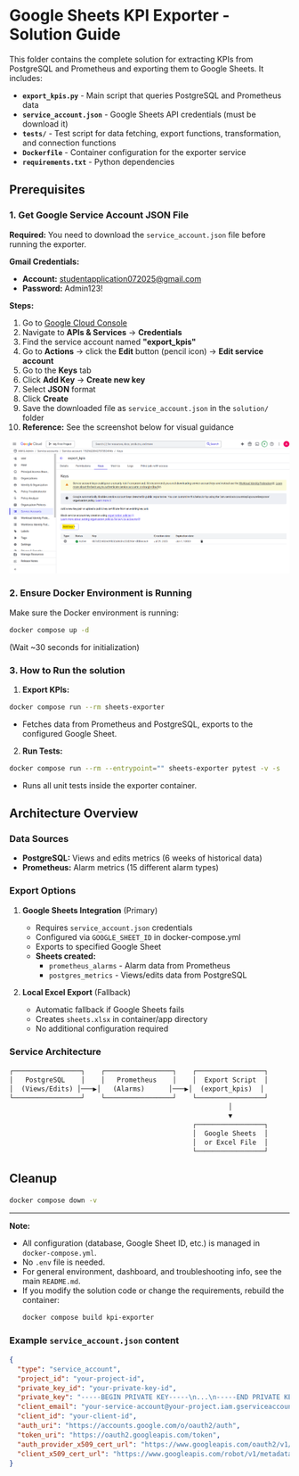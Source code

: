 # Google Sheets KPI Exporter - Solution Guide

This folder contains the complete solution for extracting KPIs from PostgreSQL and Prometheus and exporting them to Google Sheets. It includes:

- **`export_kpis.py`** - Main script that queries PostgreSQL and Prometheus data
- **`service_account.json`** - Google Sheets API credentials (must be download it)
- **`tests/`** - Test script for data fetching, export functions, transformation, and connection functions
- **`Dockerfile`** - Container configuration for the exporter service
- **`requirements.txt`** - Python dependencies

## Prerequisites

### 1. Get Google Service Account JSON File

**Required:** You need to download the `service_account.json` file before running the exporter.

**Gmail Credentials:**
- **Account:** studentapplication072025@gmail.com
- **Password:** Admin123!

**Steps:**
1. Go to [Google Cloud Console](https://console.cloud.google.com/)
2. Navigate to **APIs & Services** → **Credentials**
3. Find the service account named **"export_kpis"**
4. Go to **Actions** → click the **Edit** button (pencil icon) → **Edit service account**
5. Go to the **Keys** tab
6. Click **Add Key** → **Create new key**
7. Select **JSON** format
8. Click **Create**
9. Save the downloaded file as `service_account.json` in the `solution/` folder
10. **Reference:** See the screenshot below for visual guidance

![Google Cloud Console - Service Account Keys Location](console_credentials.png)

### 2. Ensure Docker Environment is Running

Make sure the Docker environment is running:

```bash
docker compose up -d
```
(Wait ~30 seconds for initialization)

### 3. How to Run the solution

1. **Export KPIs:**
  ```bash
  docker compose run --rm sheets-exporter
  ```
- Fetches data from Prometheus and PostgreSQL, exports to the configured Google Sheet.

2. **Run Tests:**
  ```bash
  docker compose run --rm --entrypoint="" sheets-exporter pytest -v -s
  ```
- Runs all unit tests inside the exporter container.

## Architecture Overview

### Data Sources
- **PostgreSQL:** Views and edits metrics (6 weeks of historical data)
- **Prometheus:** Alarm metrics (15 different alarm types)

### Export Options
1. **Google Sheets Integration** (Primary)
   - Requires `service_account.json` credentials
   - Configured via `GOOGLE_SHEET_ID` in docker-compose.yml
   - Exports to specified Google Sheet
   - **Sheets created:**
     - `prometheus_alarms` - Alarm data from Prometheus
     - `postgres_metrics` - Views/edits data from PostgreSQL

2. **Local Excel Export** (Fallback)
   - Automatic fallback if Google Sheets fails
   - Creates `sheets.xlsx` in container/app directory
   - No additional configuration required

### Service Architecture
```
┌─────────────────┐    ┌─────────────────┐    ┌─────────────────┐
│   PostgreSQL    │    │   Prometheus    │    │  Export Script  │
│  (Views/Edits) │───▶│   (Alarms)      │───▶│  (export_kpis)  │
└─────────────────┘    └─────────────────┘    └─────────────────┘
                                                       │
                                                       ▼
                                              ┌─────────────────┐
                                              │  Google Sheets  │
                                              │  or Excel File  │
                                              └─────────────────┘
```


## Cleanup

```bash
docker compose down -v
```

---

**Note:**
- All configuration (database, Google Sheet ID, etc.) is managed in `docker-compose.yml`.
- No `.env` file is needed.
- For general environment, dashboard, and troubleshooting info, see the main `README.md`.
- If you modify the solution code or change the requirements, rebuild the container:
   ```bash
   docker compose build kpi-exporter
   ```


### Example `service_account.json` content
```json
{
  "type": "service_account",
  "project_id": "your-project-id",
  "private_key_id": "your-private-key-id",
  "private_key": "-----BEGIN PRIVATE KEY-----\n...\n-----END PRIVATE KEY-----\n",
  "client_email": "your-service-account@your-project.iam.gserviceaccount.com",
  "client_id": "your-client-id",
  "auth_uri": "https://accounts.google.com/o/oauth2/auth",
  "token_uri": "https://oauth2.googleapis.com/token",
  "auth_provider_x509_cert_url": "https://www.googleapis.com/oauth2/v1/certs",
  "client_x509_cert_url": "https://www.googleapis.com/robot/v1/metadata/x509/your-service-account%40your-project.iam.gserviceaccount.com"
}
```